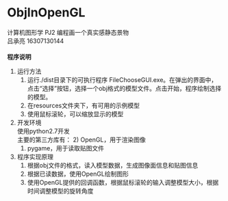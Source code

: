 # ObjInOpenGL
计算机图形学 PJ2 编程画一个真实感静态景物 \
吕承亮 16307130144 \
\
**程序说明** 
1. 运行方法 
    1) 运行./dist目录下的可执行程序 FileChooseGUI.exe。在弹出的界面中，点击“选择”按钮，选择一个obj格式的模型文件。点击开始，程序绘制选择的模型。
    2) 在resources文件夹下，有可用的示例模型
    2) 使用鼠标滚轮，可以缩放显示的模型
2. 开发环境 \
    使用python2.7开发 \
    主要的第三方库有：
    2) OpenGL，用于渲染图像
    1) pygame，用于读取贴图文件
3. 程序实现原理
    1) 根据obj文件的格式，读入模型数据，生成图像面信息和贴图信息
    2) 根据已读数据，使用OpenGL绘制图形
    3) 使用OpenGL提供的回调函数，根据鼠标滚轮的输入调整模型大小，根据时间调整模型的旋转角度

